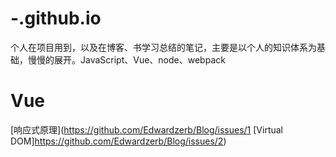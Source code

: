 # -.github.io
个人在项目用到，以及在博客、书学习总结的笔记，主要是以个人的知识体系为基础，慢慢的展开。JavaScript、Vue、node、webpack

# Vue
[响应式原理](https://github.com/Edwardzerb/Blog/issues/1
[Virtual DOM]https://github.com/Edwardzerb/Blog/issues/2)
